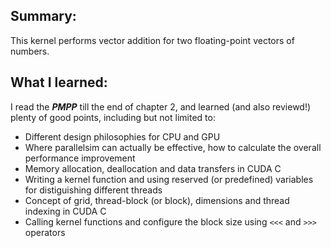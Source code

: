 ## Summary:

This kernel performs vector addition for two floating-point vectors of numbers.

## What I learned:

I read the **_PMPP_** till the end of chapter 2, and learned (and also reviewd!) plenty of good points, including but not limited to:

- Different design philosophies for CPU and GPU
- Where parallelsim can actually be effective, how to calculate the overall performance improvement
- Memory allocation, deallocation and data transfers in CUDA C
- Writing a kernel function and using reserved (or predefined) variables for distiguishing different threads
- Concept of grid, thread-block (or block), dimensions and thread indexing in CUDA C
- Calling kernel functions and configure the block size using `<<<` and `>>>` operators
